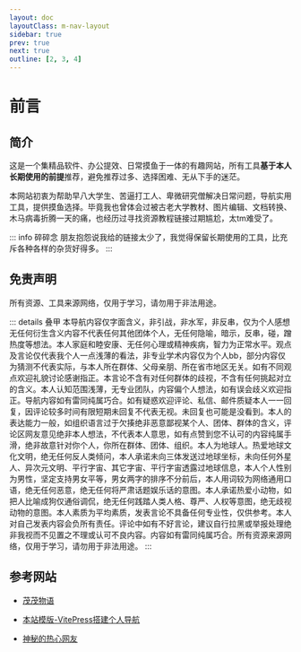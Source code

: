 ```yaml
---
layout: doc
layoutClass: m-nav-layout
sidebar: true
prev: true
next: true
outline: [2, 3, 4]
---
```


<style src="/.vitepress/theme/style/nav.scss"></style>

# 前言

## 简介

这是一个集精品软件、办公提效、日常摸鱼于一体的有趣网站，所有工具**基于本人长期使用的前提**推荐，避免推荐过多、选择困难、无从下手的迷茫。

本网站初衷为帮助早八大学生、苦逼打工人、卑微研究僧解决日常问题，导航实用工具，提供摸鱼选择。毕竟我也曾体会过被古老大学教材、图片编辑、文档转换、木马病毒折腾一天的痛，也经历过寻找资源教程链接过期尴尬，太tm难受了。

::: info 碎碎念
朋友抱怨说我给的链接太少了，我觉得保留长期使用的工具，比充斥各种各样的杂货好得多。
:::

## 免责声明

所有资源、工具来源网络，仅用于学习，请勿用于非法用途。

::: details 叠甲
本导航内容仅字面含义，非引战，非水军，非反串，仅为个人感想无任何衍生含义内容不代表任何其他团体个人，无任何隐喻，暗示，反串，碰，蹭热度等想法。本人家庭和睦安康、无任何心理或精神疾病，智力为正常水平。观点及言论仅代表我个人一点浅薄的看法，非专业学术内容仅为个人bb，部分内容仅为猜测不代表实际，与本人所在群体、父母亲朋、所在省市地区无关。如有不同观点欢迎礼貌讨论感谢指正。本言论不含有对任何群体的歧视，不含有任何挑起对立的含义。本人认知范围浅薄，无专业团队，内容偏个人想法，如有误会歧义欢迎指正。导航内容如有雷同纯属巧合。如有疑惑欢迎评论、私信、邮件质疑本人一一回复，因评论较多时间有限短期未回复不代表无视。未回复也可能是没看到。本人的表达能力一般，如组织语言过于欠揍绝非恶意鄙视某个人、团体、群体的含义，评论区网友意见绝非本人想法，不代表本人意思，如有点赞到您不认可的内容纯属手滑，绝非故意针对你个人，你所在群体、团体、组织。本人为地球人。热爱地球文化文明，绝无任何反人类倾问，本人承诺未向三体发送过地球坐标，未向任何外星人、异次元文明、平行字宙、其它字宙、平行字宙透露过地球信息，本人个人性别为男性，坚定支持男女平等，男女两字的排序不分前后，本人用词较为网络通用口语，绝无任何恶意，绝无任何将严肃话题娱乐话的意图。本人承诺热爱小动物，如把人比喻成狗仅通俗调侃，绝无任何践踏人类人格、尊严、人权等意图，绝无歧视动物的意图。本人素质为平均素质，发表言论不具备任何专业性，仅供参考。本人对自己发表内容会负所有责任。评论中如有不好言论，建议自行拉黑或举报处理绝非我视而不见置之不理或认可不良内容。内容如有雷同纯属巧合。所有资源来源网络，仅用于学习，请勿用于非法用途。
:::

## 参考网站

* [茂茂物语](https://notes.fe-mm.com/)

* [本站模版-VitePress搭建个人导航](https://vitepress.yiov.top/nav/)

* [神秘的热心网友](https://imyshare.com/)
